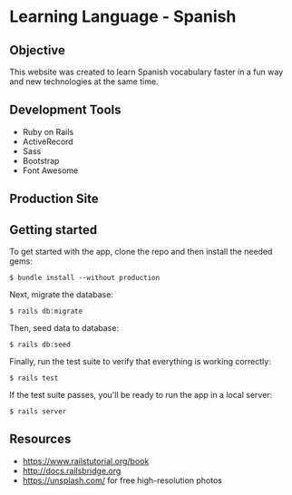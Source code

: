 # Learning Language - Spanish

## Objective

This website was created to learn Spanish vocabulary faster in a fun way and new technologies at the same time.

## Development Tools

* Ruby on Rails
* ActiveRecord
* Sass
* Bootstrap
* Font Awesome

## Production Site


## Getting started

To get started with the app, clone the repo and then install the needed gems:

```
$ bundle install --without production
```

Next, migrate the database:

```
$ rails db:migrate
```

Then, seed data to database:

```
$ rails db:seed
```

Finally, run the test suite to verify that everything is working correctly:

```
$ rails test
```

If the test suite passes, you'll be ready to run the app in a local server:

```
$ rails server
```

## Resources
* <https://www.railstutorial.org/book>
* <http://docs.railsbridge.org>
* <https://unsplash.com/> for free high-resolution photos
